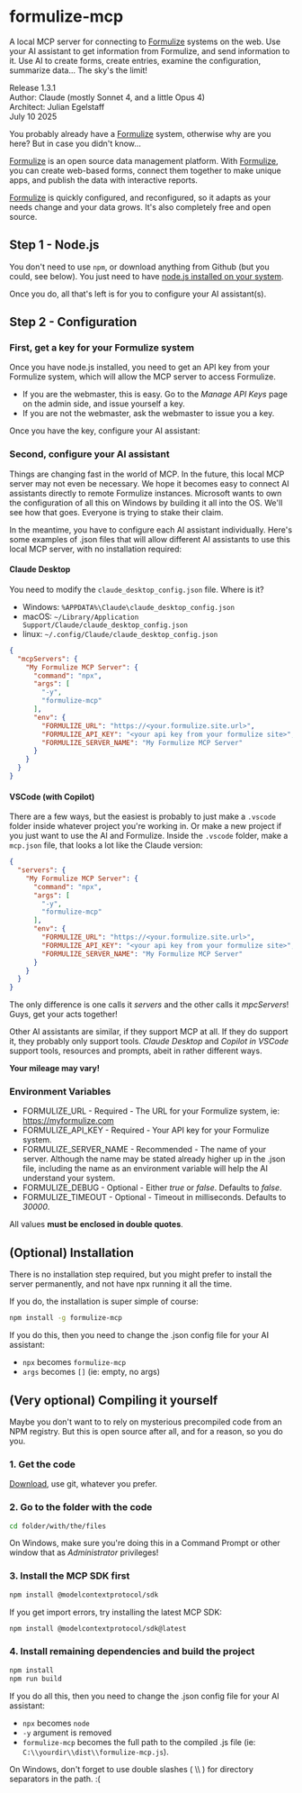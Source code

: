 # formulize-mcp
A local MCP server for connecting to [Formulize](https://formulize.org) systems on the web. Use your AI assistant to get information from Formulize, and send information to it. Use AI to create forms, create entries, examine the configuration, summarize data... The sky's the limit!

Release 1.3.1\
Author: Claude (mostly Sonnet 4, and a little Opus 4)\
Architect: Julian Egelstaff\
July 10 2025

You probably already have a [Formulize](https://formulize.org) system, otherwise why are you here? But in case you didn't know...

[Formulize](https://formulize.org) is an open source data management platform. With [Formulize](https://formulize.org), you can create web-based forms, connect them together to make unique apps, and publish the data with interactive reports.

[Formulize](https://formulize.org) is quickly configured, and reconfigured, so it adapts as your needs change and your data grows. It's also completely free and open source.

## Step 1 - Node.js

You don't need to use ```npm```, or download anything from Github (but you could, see below). You just need to have [node.js installed on your system](https://nodejs.org/en/download).

Once you do, all that's left is for you to configure your AI assistant(s).

## Step 2 - Configuration 

### First, get a key for your Formulize system

Once you have node.js installed, you need to get an API key from your Formulize system, which will allow the MCP server to access Formulize. 

- If you are the webmaster, this is easy. Go to the _Manage API Keys_ page on the admin side, and issue yourself a key.
- If you are not the webmaster, ask the webmaster to issue you a key.

Once you have the key, configure your AI assistant:

### Second, configure your AI assistant

Things are changing fast in the world of MCP. In the future, this local MCP server may not even be necessary. We hope it becomes easy to connect AI assistants directly to remote Formulize instances. Microsoft wants to own the configuration of all this on Windows by building it all into the OS. We'll see how that goes. Everyone is trying to stake their claim.

In the meantime, you have to configure each AI assistant individually. Here's some examples of .json files that will allow different AI assistants to use this local MCP server, with no installation required:

#### Claude Desktop

You need to modify the ```claude_desktop_config.json``` file. Where is it? 

- Windows: ```%APPDATA%\Claude\claude_desktop_config.json```
- macOS: ```~/Library/Application Support/Claude/claude_desktop_config.json```
- linux: ```~/.config/Claude/claude_desktop_config.json```

```json
{
  "mcpServers": {
    "My Formulize MCP Server": {
      "command": "npx",
      "args": [
        "-y",
        "formulize-mcp"
      ],
      "env": {
        "FORMULIZE_URL": "https://<your.formulize.site.url>",
        "FORMULIZE_API_KEY": "<your api key from your formulize site>",
        "FORMULIZE_SERVER_NAME": "My Formulize MCP Server"
      }
    }
  }
}
```

#### VSCode (with Copilot)

There are a few ways, but the easiest is probably to just make a ```.vscode``` folder inside whatever project you're working in. Or make a new project if you just want to use the AI and Formulize. Inside the ```.vscode``` folder, make a ```mcp.json``` file, that looks a lot like the Claude version:

```json
{
  "servers": {
    "My Formulize MCP Server": {
      "command": "npx",
      "args": [
        "-y",
        "formulize-mcp"
      ],
      "env": {
        "FORMULIZE_URL": "https://<your.formulize.site.url>",
        "FORMULIZE_API_KEY": "<your api key from your formulize site>",
        "FORMULIZE_SERVER_NAME": "My Formulize MCP Server"
      }
    }
  }
}
```

The only difference is one calls it _servers_ and the other calls it _mpcServers_! Guys, get your acts together!

Other AI assistants are similar, if they support MCP at all. If they do support it, they probably only support tools. _Claude Desktop_ and _Copilot in VSCode_ support tools, resources and prompts, abeit in rather different ways.

__Your mileage may vary!__

### Environment Variables

- FORMULIZE_URL - Required - The URL for your Formulize system, ie: https://myformulize.com
- FORMULIZE_API_KEY - Required - Your API key for your Formulize system.
- FORMULIZE_SERVER_NAME - Recommended - The name of your server. Although the name may be stated already higher up in the .json file, including the name as an environment variable will help the AI understand your system.
- FORMULIZE_DEBUG - Optional - Either _true_ or _false_. Defaults to _false_.
- FORMULIZE_TIMEOUT - Optional - Timeout in milliseconds. Defaults to _30000_.

All values __must be enclosed in double quotes__.

## (Optional) Installation

There is no installation step required, but you might prefer to install the server permanently, and not have npx running it all the time.

If you do, the installation is super simple of course:

```bash
npm install -g formulize-mcp
```

If you do this, then you need to change the .json config file for your AI assistant:

- ```npx``` becomes ```formulize-mcp```
- ```args``` becomes ```[]``` (ie: empty, no args)

## (Very optional) Compiling it yourself

Maybe you don't want to to rely on mysterious precompiled code from an NPM registry. But this is open source after all, and for a reason, so you do you.

### 1. Get the code

[Download](https://github.com/jegelstaff/formulize-mcp/releases), use git, whatever you prefer.

### 2. Go to the folder with the code

```bash
cd folder/with/the/files
```

On Windows, make sure you're doing this in a Command Prompt or other window that as _Administrator_ privileges!

### 3. Install the MCP SDK first

```bash
npm install @modelcontextprotocol/sdk
```

If you get import errors, try installing the latest MCP SDK:

```bash
npm install @modelcontextprotocol/sdk@latest
```

### 4. Install remaining dependencies and build the project

```bash
npm install
npm run build
```

If you do all this, then you need to change the .json config file for your AI assistant: 

- ```npx``` becomes ```node```
- ```-y``` argument is removed
- ```formulize-mcp``` becomes the full path to the compiled .js file (ie: ```C:\\yourdir\\dist\\formulize-mcp.js```).

On Windows, don't forget to use double slashes ( \\\\ ) for directory separators in the path. :(
